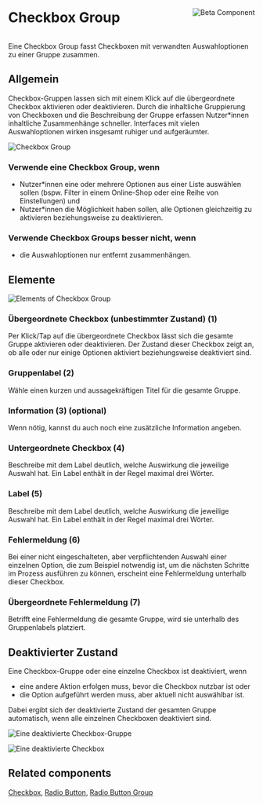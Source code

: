 <div style="display: inline-flex; align-items: center; justify-content: space-between; width: 100%;">
    <h1>Checkbox Group</h1>
    <img src="assets/beta.png" alt="Beta Component" />
</div>

Eine Checkbox Group fasst Checkboxen mit verwandten Auswahloptionen zu einer Gruppe zusammen.

## Allgemein

Checkbox-Gruppen lassen sich mit einem Klick auf die übergeordnete Checkbox aktivieren oder deaktivieren. Durch die inhaltliche Gruppierung von Checkboxen und die Beschreibung der Gruppe erfassen Nutzer\*innen inhaltliche Zusammenhänge schneller. Interfaces mit vielen Auswahloptionen wirken insgesamt ruhiger und aufgeräumter.

![Checkbox Group](assets/3_components/checkbox-group/Checkbox_Group.png)

### Verwende eine Checkbox Group, wenn

- Nutzer\*innen eine oder mehrere Optionen aus einer Liste auswählen sollen (bspw. Filter in einem Online-Shop oder eine Reihe von Einstellungen) und
- Nutzer\*innen die Möglichkeit haben sollen, alle Optionen gleichzeitig zu aktivieren beziehungsweise zu deaktivieren.

### Verwende Checkbox Groups besser nicht, wenn

- die Auswahloptionen nur entfernt zusammenhängen.

## Elemente

![Elements of Checkbox Group](assets/3_components/checkbox-group/Checkbox_Group_Elements.png)

### Übergeordnete Checkbox (unbestimmter Zustand) (1)

Per Klick/Tap auf die übergeordnete Checkbox lässt sich die gesamte Gruppe aktivieren oder deaktivieren. Der Zustand dieser Checkbox zeigt an, ob alle oder nur einige Optionen aktiviert beziehungsweise deaktiviert sind.

### Gruppenlabel (2)

Wähle einen kurzen und aussagekräftigen Titel für die gesamte Gruppe.

### Information (3) (optional)

Wenn nötig, kannst du auch noch eine zusätzliche Information angeben.

### Untergeordnete Checkbox (4)

Beschreibe mit dem Label deutlich, welche Auswirkung die jeweilige Auswahl hat. Ein Label enthält in der Regel maximal drei Wörter.

### Label (5)

Beschreibe mit dem Label deutlich, welche Auswirkung die jeweilige Auswahl hat. Ein Label enthält in der Regel maximal drei Wörter.

### Fehlermeldung (6)

Bei einer nicht eingeschalteten, aber verpflichtenden Auswahl einer einzelnen Option, die zum Beispiel notwendig ist, um die nächsten Schritte im Prozess ausführen zu können, erscheint eine Fehlermeldung unterhalb dieser Checkbox.

### Übergeordnete Fehlermeldung (7)

Betrifft eine Fehlermeldung die gesamte Gruppe, wird sie unterhalb des Gruppenlabels platziert.

## Deaktivierter Zustand

Eine Checkbox-Gruppe oder eine einzelne Checkbox ist deaktiviert, wenn

- eine andere Aktion erfolgen muss, bevor die Checkbox nutzbar ist oder
- die Option aufgeführt werden muss, aber aktuell nicht auswählbar ist.

Dabei ergibt sich der deaktivierte Zustand der gesamten Gruppe automatisch, wenn alle einzelnen Checkboxen deaktiviert sind.

![Eine deaktivierte Checkbox-Gruppe](assets/3_components/checkbox-group/Checkbox_Group_Disabled_State_DE.png)

![Eine deaktivierte Checkbox](assets/3_components/checkbox-group/Checkbox_Group_single_Disabled_State_DE.png)

## Related components

[Checkbox](?path=/usage/components-checkbox), [Radio Button](?path=/usage/components-radio-button), [Radio Button Group](?path=/usage/components-radio-button-group)

